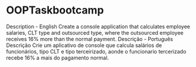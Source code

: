# OOPTaskbootcamp
Description - English
Create a console application that calculates employee salaries, CLT type and outsourced type, where the outsourced employee receives 16% more than the normal payment.
Descrição - Português
Descrição
Crie um aplicativo de console que calcula salários de funcionários, tipo CLT e tipo terceirizado, aonde o funcionario tercerizado recebe 16% a mais do pagamento normal.
